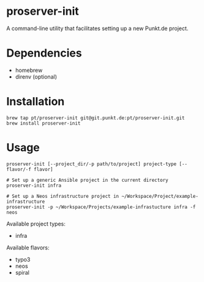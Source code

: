 # proserver-init
A command-line utility that facilitates setting up a new Punkt.de project.

# Dependencies
* homebrew
* direnv (optional)

# Installation
```
brew tap pt/proserver-init git@git.punkt.de:pt/proserver-init.git
brew install proserver-init
```

# Usage
```
proserver-init [--project_dir/-p path/to/project] project-type [--flavor/-f flavor]

# Set up a generic Ansible project in the current directory
proserver-init infra

# Set up a Neos infrastructure project in ~/Workspace/Project/example-infrastructure
proserver-init -p ~/Workspace/Projects/example-infrastucture infra -f neos
```

Available project types:
* infra

Available flavors:
* typo3
* neos
* spiral
